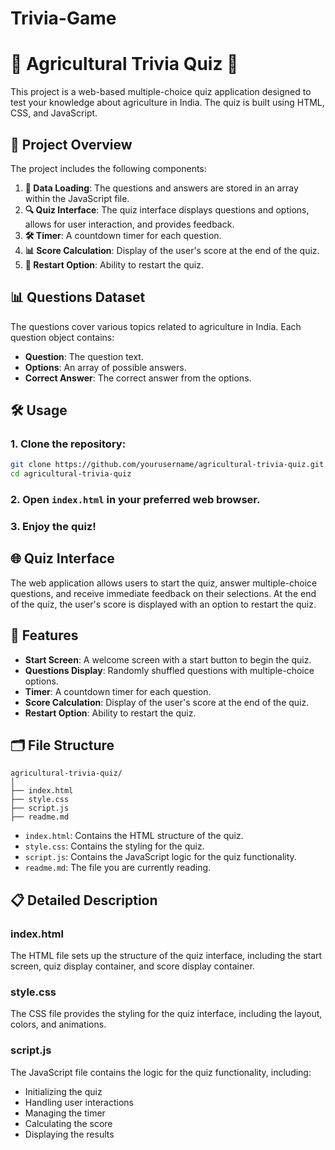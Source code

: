 # Trivia-Game
# 🎉 Agricultural Trivia Quiz 🎉

This project is a web-based multiple-choice quiz application designed to test your knowledge about agriculture in India. The quiz is built using HTML, CSS, and JavaScript.

## 🌟 Project Overview

The project includes the following components:

1. **📂 Data Loading**: The questions and answers are stored in an array within the JavaScript file.
2. **🔍 Quiz Interface**: The quiz interface displays questions and options, allows for user interaction, and provides feedback.
3. **🛠️ Timer**: A countdown timer for each question.
4. **📊 Score Calculation**: Display of the user's score at the end of the quiz.
5. **🚀 Restart Option**: Ability to restart the quiz.

## 📊 Questions Dataset

The questions cover various topics related to agriculture in India. Each question object contains:

- **Question**: The question text.
- **Options**: An array of possible answers.
- **Correct Answer**: The correct answer from the options.

## 🛠️ Usage

### 1. Clone the repository:

```bash
git clone https://github.com/yourusername/agricultural-trivia-quiz.git
cd agricultural-trivia-quiz
```

### 2. Open `index.html` in your preferred web browser.

### 3. Enjoy the quiz!

## 🌐 Quiz Interface

The web application allows users to start the quiz, answer multiple-choice questions, and receive immediate feedback on their selections. At the end of the quiz, the user's score is displayed with an option to restart the quiz.

## 🚀 Features

- **Start Screen**: A welcome screen with a start button to begin the quiz.
- **Questions Display**: Randomly shuffled questions with multiple-choice options.
- **Timer**: A countdown timer for each question.
- **Score Calculation**: Display of the user's score at the end of the quiz.
- **Restart Option**: Ability to restart the quiz.

## 🗂️ File Structure

```
agricultural-trivia-quiz/
│
├── index.html
├── style.css
├── script.js
├── readme.md
```

- `index.html`: Contains the HTML structure of the quiz.
- `style.css`: Contains the styling for the quiz.
- `script.js`: Contains the JavaScript logic for the quiz functionality.
- `readme.md`: The file you are currently reading.

## 📋 Detailed Description

### index.html

The HTML file sets up the structure of the quiz interface, including the start screen, quiz display container, and score display container.

### style.css

The CSS file provides the styling for the quiz interface, including the layout, colors, and animations.

### script.js

The JavaScript file contains the logic for the quiz functionality, including:
- Initializing the quiz
- Handling user interactions
- Managing the timer
- Calculating the score
- Displaying the results
